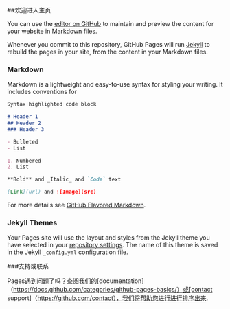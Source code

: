 ##欢迎进入主页

You can use the [editor on GitHub](https://github.com/QHaotTian/QHaotTian.github.io/edit/main/index.md) to maintain and preview the content for your website in Markdown files.

Whenever you commit to this repository, GitHub Pages will run [Jekyll](https://jekyllrb.com/) to rebuild the pages in your site, from the content in your Markdown files.

### Markdown

Markdown is a lightweight and easy-to-use syntax for styling your writing. It includes conventions for

```markdown
Syntax highlighted code block

# Header 1
## Header 2
### Header 3

- Bulleted
- List

1. Numbered
2. List

**Bold** and _Italic_ and `Code` text

[Link](url) and ![Image](src)
```

For more details see [GitHub Flavored Markdown](https://guides.github.com/features/mastering-markdown/).

### Jekyll Themes

Your Pages site will use the layout and styles from the Jekyll theme you have selected in your [repository settings](https://github.com/QHaotTian/QHaotTian.github.io/settings). The name of this theme is saved in the Jekyll `_config.yml` configuration file.

###支持或联系

Pages遇到问题了吗？查阅我们的[documentation]（https://docs.github.com/categories/github-pages-basics/）或[contact support]（https://github.com/contact），我们将帮助您进行进行排序出来.
